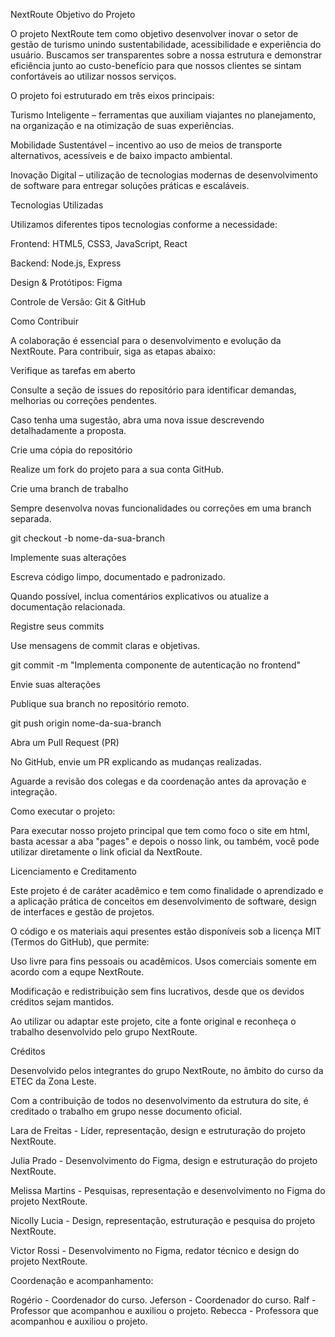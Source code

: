 NextRoute 
Objetivo do Projeto

O projeto NextRoute tem como objetivo desenvolver inovar o setor de gestão de turismo unindo sustentabilidade,
acessibilidade e experiência do usuário. Buscamos ser transparentes sobre a nossa estrutura e demonstrar eficiência junto ao custo-benefício para que nossos clientes se sintam
confortáveis ao utilizar nossos serviços.

O projeto foi estruturado em três eixos principais:

Turismo Inteligente – ferramentas que auxiliam viajantes no planejamento, na organização e na otimização de suas experiências.

Mobilidade Sustentável – incentivo ao uso de meios de transporte alternativos, acessíveis e de baixo impacto ambiental.

Inovação Digital – utilização de tecnologias modernas de desenvolvimento de software para entregar soluções práticas e escaláveis.






Tecnologias Utilizadas

Utilizamos diferentes tipos tecnologias conforme  a necessidade:

Frontend: HTML5, CSS3, JavaScript, React

Backend: Node.js, Express

Design & Protótipos: Figma

Controle de Versão: Git & GitHub










Como Contribuir

A colaboração é essencial para o desenvolvimento e evolução da NextRoute. Para contribuir, siga as etapas abaixo:

Verifique as tarefas em aberto

Consulte a seção de issues do repositório para identificar demandas, melhorias ou correções pendentes.

Caso tenha uma sugestão, abra uma nova issue descrevendo detalhadamente a proposta.

Crie uma cópia do repositório

Realize um fork do projeto para a sua conta GitHub.

Crie uma branch de trabalho

Sempre desenvolva novas funcionalidades ou correções em uma branch separada.

git checkout -b nome-da-sua-branch


Implemente suas alterações

Escreva código limpo, documentado e padronizado.

Quando possível, inclua comentários explicativos ou atualize a documentação relacionada.

Registre seus commits

Use mensagens de commit claras e objetivas.

git commit -m "Implementa componente de autenticação no frontend"


Envie suas alterações

Publique sua branch no repositório remoto.

git push origin nome-da-sua-branch


Abra um Pull Request (PR)

No GitHub, envie um PR explicando as mudanças realizadas.

Aguarde a revisão dos colegas e da coordenação antes da aprovação e integração.












Como executar o projeto:

Para executar nosso projeto principal que tem como foco o site em html, basta acessar a aba "pages" e depois o nosso link, ou também, você pode utilizar diretamente o link oficial da NextRoute.

















Licenciamento e Creditamento

Este projeto é de caráter acadêmico e tem como finalidade o aprendizado e a aplicação prática de conceitos em desenvolvimento de 
software, design de interfaces e gestão de projetos.

O código e os materiais aqui presentes estão disponíveis sob a licença MIT (Termos do GitHub), que permite:

Uso livre para fins pessoais ou acadêmicos. Usos comerciais somente em acordo com a equpe NextRoute.

Modificação e redistribuição sem fins lucrativos, desde que os devidos créditos sejam mantidos.

Ao utilizar ou adaptar este projeto, cite a fonte original e reconheça o trabalho desenvolvido pelo grupo NextRoute.




Créditos


Desenvolvido pelos integrantes do grupo NextRoute, no âmbito do curso da ETEC da Zona Leste.

Com a contribuição de todos no desenvolvimento da estrutura do site, é creditado o trabalho em grupo nesse documento oficial.


Lara de Freitas - Líder, representação, design e estruturação do projeto NextRoute.

Julia Prado - Desenvolvimento do Figma, design e estruturação do projeto NextRoute.

Melissa Martins - Pesquisas, representação e desenvolvimento no Figma do projeto NextRoute.

Nicolly Lucia - Design, representação, estruturação e pesquisa do projeto NextRoute.

Victor Rossi - Desenvolvimento no Figma, redator técnico e design do projeto NextRoute.


Coordenação e acompanhamento: 

Rogério - Coordenador do curso.
Jeferson - Coordenador do curso.
Ralf - Professor que acompanhou e auxiliou o projeto.
Rebecca - Professora que acompanhou e auxiliou o projeto.
